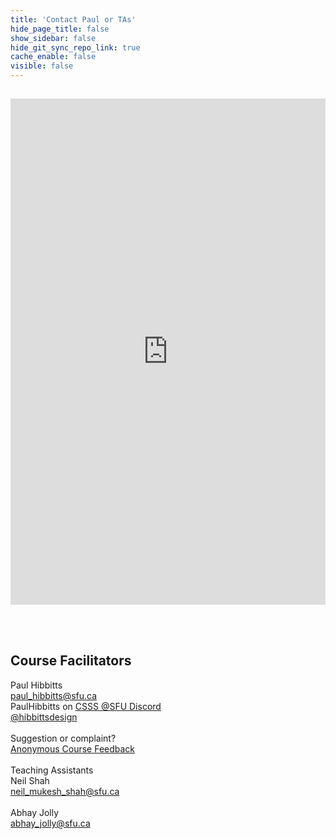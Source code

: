 ```yaml
---
title: 'Contact Paul or TAs'
hide_page_title: false
show_sidebar: false
hide_git_sync_repo_link: true
cache_enable: false
visible: false
---
```


<div class="row">
  <div class="col-md-7">
  <br><p><iframe id="livechat" style="margin-top: -16px; border: 1px #ffffff none;" src="https://hibbitts.rocket.chat/livechat?mode=popout" width="100%" height="810px" name="myiFrame" allowfullscreen="allowfullscreen"></iframe></p><br>
  </div>
  <div class="col-md-5 order-first order-md-2"><br>
  <h2>Course Facilitators</h2>
  Paul Hibbitts<br>  
  <i class="fa fa-envelope" aria-hidden="true"></i><a href="mailto:&#112;&#97;&#117;&#108;&#95;&#104;&#105;&#98;&#98;&#105;&#116;&#116;&#115;&#64;&#115;&#102;&#117;&#46;&#99;&#97;" class="external-link">
    &#112;&#97;&#117;&#108;&#95;&#104;&#105;&#98;&#98;&#105;&#116;&#116;&#115;&#64;&#115;&#102;&#117;&#46;&#99;&#97;
  </a><br>
  <i class="fa fa-comment" aria-hidden="true"></i> PaulHibbitts on <a href="https://t.co/GZQUc6iVjS">CSSS @SFU Discord</a><br>
  <i class="fa fa-twitter" aria-hidden="true"></i> <a href="https://twitter.com/hibbittsdesign">@hibbittsdesign</a><br><br>
  Suggestion or complaint?<br><i class="fa fa-bullhorn" aria-hidden="true"></i><a href="https://www.surveymonkey.ca/r/WD9D6HJ">Anonymous Course Feedback</a><br><br>
  Teaching Assistants<br>
  Neil Shah<br>  
    <i class="fa fa-envelope" aria-hidden="true"></i><a href="mailto:&#110;&#101;&#105;&#108;&#95;&#109;&#117;&#107;&#101;&#115;&#104;&#95;&#115;&#104;&#97;&#104;&#64;&#115;&#102;&#117;&#46;&#99;&#97;" class="external-link">
      &#110;&#101;&#105;&#108;&#95;&#109;&#117;&#107;&#101;&#115;&#104;&#95;&#115;&#104;&#97;&#104;&#64;&#115;&#102;&#117;&#46;&#99;&#97;
    </a><br><br>
  Abhay Jolly<br>  
    <i class="fa fa-envelope" aria-hidden="true"></i><a href="mailto:&#97;&#98;&#104;&#97;&#121;&#95;&#106;&#111;&#108;&#108;&#121;&#64;&#115;&#102;&#117;&#46;&#99;&#97;" class="external-link">
      &#97;&#98;&#104;&#97;&#121;&#95;&#106;&#111;&#108;&#108;&#121;&#64;&#115;&#102;&#117;&#46;&#99;&#97;
    </a><br><br>
  </div>
</div>
